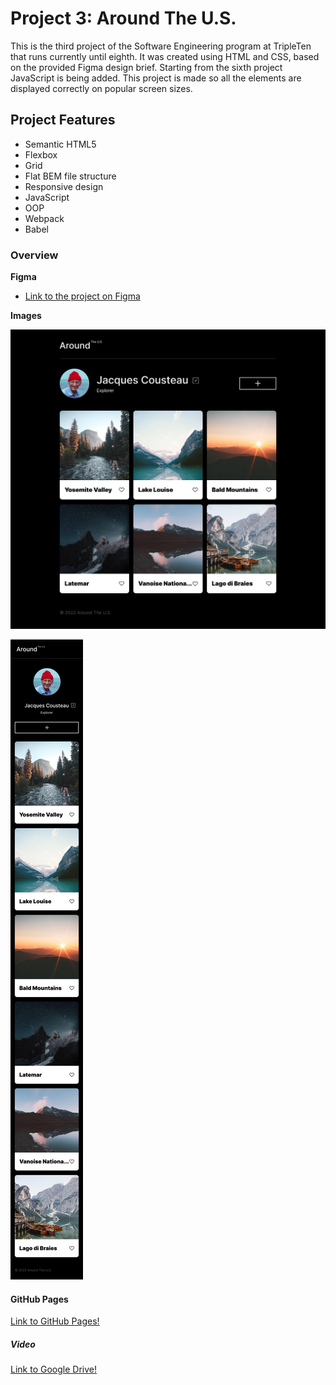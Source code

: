 # Project 3: Around The U.S.

This is the third project of the Software Engineering program at TripleTen that runs currently until eighth. It was created using HTML and CSS, based on the provided Figma design brief. Starting from the sixth project JavaScript is being added. This project is made so all the elements are displayed correctly on popular screen sizes.

## Project Features

- Semantic HTML5
- Flexbox
- Grid
- Flat BEM file structure
- Responsive design
- JavaScript
- OOP
- Webpack
- Babel

### Overview

**Figma**

- [Link to the project on Figma](https://www.figma.com/file/ii4xxsJ0ghevUOcssTlHZv/Sprint-3%3A-Around-the-US?node-id=0%3A1)

**Images**

![Here you may find the demo image how the webpage looks like in a desktop view](./src/images/demo/MAIN%20PAGE.jpg)

![Here you may find the demo image how the webpage looks like in a mobile view](./src/images/demo/MOBILE.jpg)

#### GitHub Pages

[Link to GitHub Pages!](https://mrgrave84.github.io/se_project_aroundtheus)

##### Video

[Link to Google Drive!](https://drive.google.com/file/d/11j06IOEjKPDGoO4RMTrRy3e-tnbZ2yzx/view?usp=drive_link)
